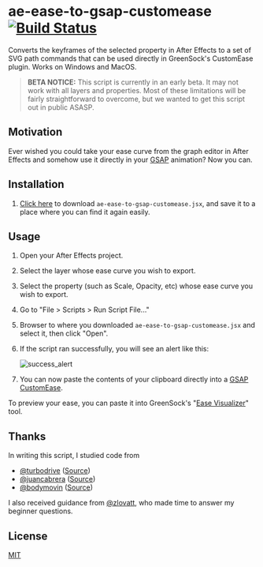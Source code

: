 # ae-ease-to-gsap-customease [![Build Status](https://travis-ci.org/SupportClass/ae-ease-to-gsap-customease.svg?branch=master)](https://travis-ci.org/SupportClass/ae-ease-to-gsap-customease)
Converts the keyframes of the selected property in After Effects to a set of SVG path commands that can be used directly in GreenSock's CustomEase plugin. Works on Windows and MacOS.

> **BETA NOTICE:** This script is currently in an early beta. It may not work with all layers and properties.
Most of these limitations will be fairly straightforward to overcome, but we wanted to get this script out in public ASASP.

## Motivation
Ever wished you could take your ease curve from the graph editor in After Effects and somehow use it directly
in your [GSAP](https://greensock.com/gsap) animation? Now you can.

## Installation
1. [Click here](https://github.com/SupportClass/ae-ease-to-gsap-customease/raw/master/ae-ease-to-gsap-customease.jsx)
to download `ae-ease-to-gsap-customease.jsx`, and save it to a place where you can find it again easily.

## Usage
1. Open your After Effects project.
2. Select the layer whose ease curve you wish to export.
3. Select the property (such as Scale, Opacity, etc) whose ease curve you wish to export.
4. Go to "File > Scripts > Run Script File..."
5. Browser to where you downloaded `ae-ease-to-gsap-customease.jsx` and select it, then click "Open".
6. If the script ran successfully, you will see an alert like this:

	![success_alert](media/success_alert.png)
7. You can now paste the contents of your clipboard directly into a [GSAP CustomEase](https://greensock.com/docs/#/HTML5/GSAP/Easing/CustomEase/).

To preview your ease, you can paste it into GreenSock's "[Ease Visualizer](https://greensock.com/docs/#/HTML5/GSAP/Easing/CustomEase/)" tool.

## Thanks
In writing this script, I studied code from
- [@turbodrive](https://github.com/turbodrive) ([Source](https://gist.github.com/turbodrive/a0913ac83e3d5d5f5b15))
- [@juancabrera](https://github.com/juancabrera) ([Source](https://gist.github.com/juancabrera/026fb883cb2bae93bd21))
- [@bodymovin](https://github.com/bodymovin) ([Source](https://github.com/bodymovin/bodymovin))

I also received guidance from [@zlovatt](https://github.com/zlovatt), who made time to answer my beginner questions.

## License
[MIT](LICENSE)
